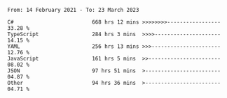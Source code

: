 <!-- [![Top Langs](https://github-readme-stats.vercel.app/api/top-langs/?username=thititongumpun&layout=compact&langs_count=7&theme=prussian)](https://github.com/thititongumpun)
[![Anurag's GitHub stats](https://github-readme-stats.vercel.app/api?username=thititongumpun&hide=stars&show_icons=true&theme=prussian)](https://github.com/thititongumpun) -->

<!--START_SECTION:waka-->

```text
From: 14 February 2021 - To: 23 March 2023

C#                         668 hrs 12 mins >>>>>>>>-----------------   33.28 %
TypeScript                 284 hrs 3 mins  >>>>---------------------   14.15 %
YAML                       256 hrs 13 mins >>>----------------------   12.76 %
JavaScript                 161 hrs 5 mins  >>-----------------------   08.02 %
JSON                       97 hrs 51 mins  >------------------------   04.87 %
Other                      94 hrs 36 mins  >------------------------   04.71 %
```

<!--END_SECTION:waka-->
